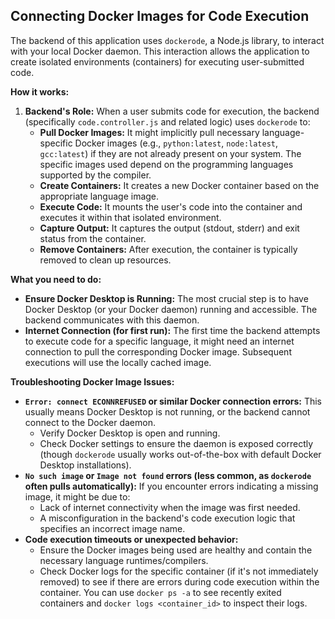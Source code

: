 ## Connecting Docker Images for Code Execution

The backend of this application uses `dockerode`, a Node.js library, to interact with your local Docker daemon. This interaction allows the application to create isolated environments (containers) for executing user-submitted code.

**How it works:**

1.  **Backend's Role:** When a user submits code for execution, the backend (specifically `code.controller.js` and related logic) uses `dockerode` to:
    *   **Pull Docker Images:** It might implicitly pull necessary language-specific Docker images (e.g., `python:latest`, `node:latest`, `gcc:latest`) if they are not already present on your system. The specific images used depend on the programming languages supported by the compiler.
    *   **Create Containers:** It creates a new Docker container based on the appropriate language image.
    *   **Execute Code:** It mounts the user's code into the container and executes it within that isolated environment.
    *   **Capture Output:** It captures the output (stdout, stderr) and exit status from the container.
    *   **Remove Containers:** After execution, the container is typically removed to clean up resources.

**What you need to do:**

*   **Ensure Docker Desktop is Running:** The most crucial step is to have Docker Desktop (or your Docker daemon) running and accessible. The backend communicates with this daemon.
*   **Internet Connection (for first run):** The first time the backend attempts to execute code for a specific language, it might need an internet connection to pull the corresponding Docker image. Subsequent executions will use the locally cached image.

**Troubleshooting Docker Image Issues:**

*   **`Error: connect ECONNREFUSED` or similar Docker connection errors:** This usually means Docker Desktop is not running, or the backend cannot connect to the Docker daemon.
    *   Verify Docker Desktop is open and running.
    *   Check Docker settings to ensure the daemon is exposed correctly (though `dockerode` usually works out-of-the-box with default Docker Desktop installations).
*   **`No such image` or `Image not found` errors (less common, as `dockerode` often pulls automatically):** If you encounter errors indicating a missing image, it might be due to:
    *   Lack of internet connectivity when the image was first needed.
    *   A misconfiguration in the backend's code execution logic that specifies an incorrect image name.
*   **Code execution timeouts or unexpected behavior:**
    *   Ensure the Docker images being used are healthy and contain the necessary language runtimes/compilers.
    *   Check Docker logs for the specific container (if it's not immediately removed) to see if there are errors during code execution within the container. You can use `docker ps -a` to see recently exited containers and `docker logs <container_id>` to inspect their logs.